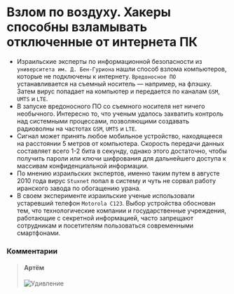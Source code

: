 ﻿# Взлом по воздуху. Хакеры способны взламывать отключенные от интернета ПК
+ Израильские эксперты по информационной безопасности из `университета им. Д. Бен-Гуриона` нашли способ взлома компьютеров, которые не подключены к интернету. `Вредоносное ПО` устанавливается на съемный носитель — например, на флэшку. Затем вирус попадает на компьютер и передается по каналам `GSM`, `UMTS` и `LTE`. 
+ В запуске вредоносного ПО со съемного носителя нет ничего необычного. Интересно то, что ученым удалось захватить контроль над системными процессами, позволяющими создавать радиоволны на частотах `GSM`, `UMTS` и `LTE`. 
+ Сигнал может принять любое мобильное устройство, находящееся на расстоянии 5 метров от компьютера. Скорость передачи данных составляет всего 1-2 бита в секунду, однако этого достаточно, чтобы получить пароли или ключи шифрования для дальнейшего доступа к массивам конфиденциальной информации.
+ По мнению израильских экспертов, именно таким путем в августе 2010 года вирус `Stuxnet` попал в систему и чуть не сорвал работу иранского завода по обогащению урана. 
+ В своем эксперименте израильские ученые использовали устаревший телефон `Motorola C123`. Выбор устройства обоснован тем, что технологические компании и государственные учреждения, работающие с секретной информацией, часто запрещают сотрудникам и посетителям пользоваться современными смартфонами.

### Комментарии

>#### Артём
>![Удивление](http://gif.cmtt.space/3/paper-media/ea/04/ee/d2ba84adc70a3c.jpg)